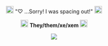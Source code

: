 <p align ="center"> <img width="20" height="20" src = "https://wilardo.crd.co/assets/images/gallery02/036de405_original.gif?v=f32c5ae3"> "♡ ...Sorry! I was spacing out!" <img width="20" height="20" src = "https://wilardo.crd.co/assets/images/gallery02/036de405_original.gif?v=f32c5ae3"> </p> 
<p align = "center"> <img width="20" height="20" src = "https://wilardo.crd.co/assets/images/gallery04/751256ef_original.gif?v=f32c5ae3"> <b> They/them/xe/xem </b> <img width="20" height="20" src = "https://wilardo.crd.co/assets/images/gallery04/751256ef_original.gif?v=f32c5ae3"> </p>
<p align = "center"> <img src = "https://64.media.tumblr.com/82b631ac0a1669173d3bc604345a28f3/065e74deab1c57e9-d9/s1280x1920/8ef0e312a29714689ef5606264a694d156624a67.gifv"> </p>

